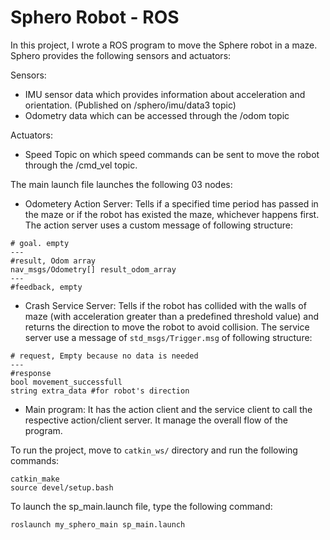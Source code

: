 # Sphero Robot - ROS

In this project, I wrote a ROS program to move the Sphere robot in a maze. Sphero provides the following sensors and actuators:

Sensors:
- IMU sensor data which provides information about acceleration
    and orientation. (Published on /sphero/imu/data3 topic)
- Odometry data which can be accessed through the /odom topic

Actuators:
- Speed Topic on which speed commands can be sent to move the robot through the /cmd_vel topic.

The main launch file launches the following 03 nodes:

 - Odometery Action Server: Tells if a specified time period has passed in the maze or if the robot has existed the maze, whichever happens first. The action server uses a custom message of following structure:
 ```
# goal. empty
---
#result, Odom array
nav_msgs/Odometry[] result_odom_array
---
#feedback, empty
```



 - Crash Service Server: Tells if the robot has collided with the walls of maze (with acceleration greater than a predefined threshold value) and returns the direction to move the robot to avoid collision. The service server use a message of
```std_msgs/Trigger.msg``` of following structure:

```
# request, Empty because no data is needed
---
#response
bool movement_successfull
string extra_data #for robot's direction
```
 - Main program: It has the action client and the service client to call the respective action/client server. It manage the overall flow of the program.

 To run the project, move to ```catkin_ws/``` directory and run the following commands:
 ```
 catkin_make
source devel/setup.bash
```
 To launch the sp_main.launch file, type the following command:

    roslaunch my_sphero_main sp_main.launch

